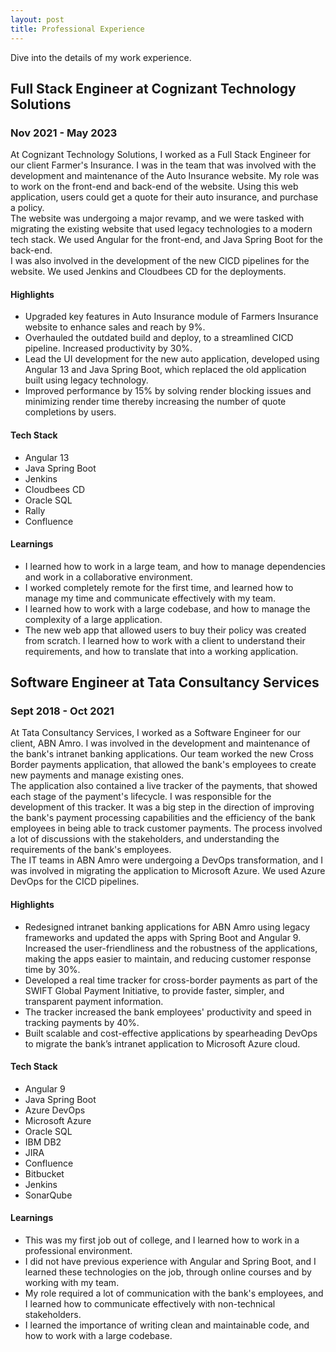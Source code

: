 ```yaml
---
layout: post
title: Professional Experience
---
```

Dive into the details of my work experience.

## Full Stack Engineer at Cognizant Technology Solutions
### Nov 2021 - May 2023
At Cognizant Technology Solutions, I worked as a Full Stack Engineer for our client Farmer's 
Insurance. I was in the team that was involved with the development and maintenance of the Auto 
Insurance website. My role was to work on the front-end and back-end of the website. Using this 
web application, users could get a quote for their auto insurance, and purchase a policy. <br> 
The website was undergoing a major revamp, and we were tasked with migrating the existing website 
that used legacy technologies to a modern tech stack. We used Angular for the front-end, and 
Java Spring Boot for the back-end.<br>
I was also involved in the development of the new CICD pipelines for the website. We used Jenkins
and Cloudbees CD for the deployments.

#### Highlights
- Upgraded key features in Auto Insurance module of Farmers Insurance website to enhance sales 
  and reach by 9%.
- Overhauled the outdated build and deploy, to a streamlined CICD pipeline. Increased 
  productivity by 30%.
- Lead the UI development for the new auto application, developed using Angular 13 and Java 
  Spring Boot, which replaced the old application built using legacy technology.
- Improved performance by 15% by solving render blocking issues and minimizing render time 
  thereby increasing the number of quote completions by users.

#### Tech Stack
- Angular 13
- Java Spring Boot
- Jenkins
- Cloudbees CD
- Oracle SQL
- Rally
- Confluence

#### Learnings
- I learned how to work in a large team, and how to manage dependencies and work in a 
  collaborative environment.
- I worked completely remote for the first time, and learned how to manage my time and 
  communicate effectively with my team.
- I learned how to work with a large codebase, and how to manage the complexity of a large 
  application.
- The new web app that allowed users to buy their policy was created from scratch. I learned 
  how to work with a client to understand their requirements, and how to translate that into a 
  working application.

## Software Engineer at Tata Consultancy Services
### Sept 2018 - Oct 2021
At Tata Consultancy Services, I worked as a Software Engineer for our client, ABN Amro. I was
involved in the development and maintenance of the bank's intranet banking applications. Our 
team worked the new Cross Border payments application, that allowed the bank's employees to 
create new payments and manage existing ones. <br>
The application also contained a live tracker of the payments, that showed each stage of the
payment's lifecycle. I was responsible for the development of this tracker. It was a big step in 
the direction of improving the bank's payment processing capabilities and the efficiency of the 
bank employees in being able to track customer payments. The process involved a lot of 
discussions with the stakeholders, and understanding the requirements of the bank's employees.<br>
The IT teams in ABN Amro were undergoing a DevOps transformation, and I was involved in 
migrating the application to Microsoft Azure. We used Azure DevOps for the CICD pipelines.

#### Highlights
- Redesigned intranet banking applications for ABN Amro using legacy frameworks and updated the 
  apps with Spring Boot and Angular 9. Increased the user-friendliness and the robustness of the 
  applications, making the apps easier to maintain, and reducing customer response time by 30%.
- Developed a real time tracker for cross-border payments as part of the SWIFT Global Payment 
  Initiative, to provide faster, simpler, and transparent payment information.
- The tracker increased the bank employees' productivity and speed in tracking payments by 40%.
- Built scalable and cost-effective applications by spearheading DevOps to migrate the bank’s 
  intranet application to Microsoft Azure cloud.

#### Tech Stack
- Angular 9
- Java Spring Boot
- Azure DevOps
- Microsoft Azure
- Oracle SQL
- IBM DB2
- JIRA
- Confluence
- Bitbucket
- Jenkins
- SonarQube

#### Learnings
- This was my first job out of college, and I learned how to work in a professional environment.
- I did not have previous experience with Angular and Spring Boot, and I learned these 
  technologies on the job, through online courses and by working with my team.
- My role required a lot of communication with the bank's employees, and I learned how to 
  communicate effectively with non-technical stakeholders.
- I learned the importance of writing clean and maintainable code, and how to work with a large 
  codebase.